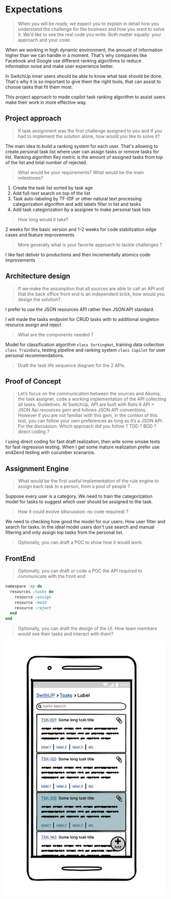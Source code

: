 # Expectations

> When you will be ready, we expect you to explain in detail how you understand the challenge for the business and how you want to solve it. We’d like to see the real code you write. Both matter equally: your approach and your code.

When we working in high dynamic environment, the amount of information higher than we can handle in a moment. That's why companies like Facebook and Google use different ranking algorithms to reduce information noise and make user experience better.

In SwitchUp inner users should be able to know what task should be done. That's why it is so important to give them the right tools, that can assist to choose tasks that fit them most.

This project approach to made copilot task ranking algorithm to assist users make their work in more effective way.

## Project approach

> If task assignment was the first challenge assigned to you and if you had to implement the solution alone, how would you like to solve it?

The main idea to build a ranking system for each user. That's allowing to create personal task list where user can assign tasks or remove tasks for list. Ranking algorithm Key metric is the amount of assigned tasks from top of the list and total number of rejected.

> What would be your requirements? What would be the main milestones?

1. Create the task list sorted by task age
2. Add full-text search on top of the list
3. Task auto-labeling by TF-IDF or other natural text processing categorization algorithm and add labels filter in list and tasks
4. Add task categorization by a assignee to make personal task lists

> How long would it take?

2 weeks for the basic version and 1-2 weeks for code stabilization edge cases and feature improvements

> More generally what is your favorite approach to tackle challenges ?

I like fast deliver to productions and then incrementally atomics code improvements

## Architecture design

> If we make the assumption that all sources are able to call an API and that the back office front end is an independent brick, how would you design the solution?

I prefer to use the JSON resources API rather then JSON:API standard.

I will made the tasks endpoint for CRUD tasks with to additional singleton resource assign and reject

> What are the components needed ?

Model for classification algorithm `class SortingHat`, training data collection `class TrainData`, testing pipeline and ranking system `class Copilot` for user personal recommendations.

> Draft the task life sequence diagram for the 2 APIs.

## Proof of Concept

> Let’s focus on the communication between the sources and Akuma, the task assigner, code a working implementation of the API collecting all tasks.
Guidelines. At SwitchUp, API are built with Rails 6 API + JSON Api resources gem and follows JSON API conventions. However if you are not familiar with this gem, in the context of this test, you can follow your own preferences as long as it’s a JSON API.
For the discussion: Which approach did you follow ? TDD ? BDD ? direct coding ?

I using direct coding for fast draft realization, then wite some smoke tests for fast regression testing. When I get some mature realization prefer use end2end testing with cucumber scenarios.

## Assignment Engine

> What would be the first useful implementation of the rule engine to assign each task to a person, from a pool of people ?

Suppose every user is a category. We need to train the categorization model for tasks to suggest which user should be assigned to the task.

> How it could evolve (discussion: no code required) ?

We need to checking how good the model for our users. How user filter and search for tasks. In the ideal model users don't use search and manual filtering and only assign top tasks from the personal list.

> Optionally, you can draft a POC to show how it would work.

## FrontEnd

> Optionally, you can draft or code a POC the API required to communicate with the front end

```ruby
namespace :my do
  resources :tasks do
    resource :assign
    resource :hold
    resource :reject
  end
end
```

> Optionally, you can draft the design of the UI. How team members would see their tasks and interact with them?

![UI Mobile Design](/doc/images/ui-draft.png "UI Mobile Design Draft")
